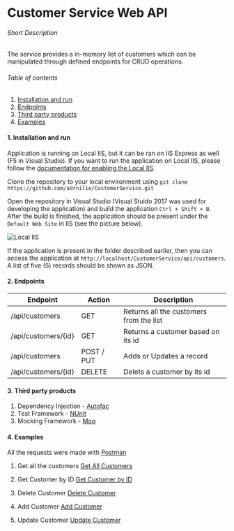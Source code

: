 # Customer Service Web API


###### Short Description
The service provides a in-memory list of customers which can be manipulated through defined endpoints for CRUD operations.

###### Table of contents
1. [Installation and run](https://github.com/adrnilie/CustomerService#1-installation-and-run)
2. [Endpoints](https://github.com/adrnilie/CustomerService#2-endpoints)
3. [Third party products](https://github.com/adrnilie/CustomerService#3-third-party-products)
4. [Examples](https://github.com/adrnilie/CustomerService#4-examples)

#### 1. Installation and run

Application is running on Local IIS, but it can be ran on IIS Express as well (F5 in Visual Studio). If you want to run the application on Local IIS, please follow the [documentation for enabling the Local IIS](https://msdn.microsoft.com/en-us/library/ms181052%28v=vs.80%29.aspx?f=255&MSPPError=-2147217396).

Clone the repository to your local environment using `git clone https://github.com/adrnilie/CustomerService.git`

Open the repository in Visual Studio (Visual Stuido 2017 was used for developing the application) and build the application `Ctrl + Shift + B`. After the build is finished, the application should be present under the `Default Web Site` in IIS (see the picture below).

![Local IIS](https://i.imgur.com/uf1uMOZ.png)

If the application is present in the folder described earlier, then you can access the application at `http://localhost/CustomerService/api/customers`. A list of five (5) records should be shown as JSON.

#### 2. Endpoints

| Endpoint | Action | Description |
|----------|--------|-------------|
|/api/customers|GET|Returns all the customers from the list|
|/api/customers/{id}|GET|Returns a customer based on its id|
|/api/customers|POST / PUT|Adds or Updates a record|
|/api/customers/{id}|DELETE|Delets a customer by its id|

#### 3. Third party products

1. Dependency Injection - [Autofac](https://autofac.org/)
2. Test Framework - [NUnit](https://nunit.org/)
3. Mocking Framework - [Moq](https://github.com/moq/moq4)

#### 4. Examples

All the requests were made with [Postman](https://www.getpostman.com/)

1. Get all the customers
[Get All Customers](https://i.imgur.com/9gAOuw3.png)

2. Get Customer by ID
[Get Customer by ID](https://i.imgur.com/qyMpZM2.png)

3. Delete Customer
[Delete Customer](https://i.imgur.com/FtPU9zg.png)

4. Add Customer
[Add Customer](https://i.imgur.com/6K2rlr6.png)

5. Update Customer
[Update Customer](https://i.imgur.com/YvJnCJf.png)
